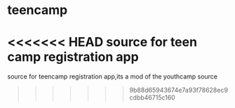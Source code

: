 teencamp
===========

<<<<<<< HEAD
source for teen camp registration app
=======
source for  teencamp registration app,its a mod of the youthcamp source
>>>>>>> 9b88d65943674e7a93f78628ec9cdbb46715c160
